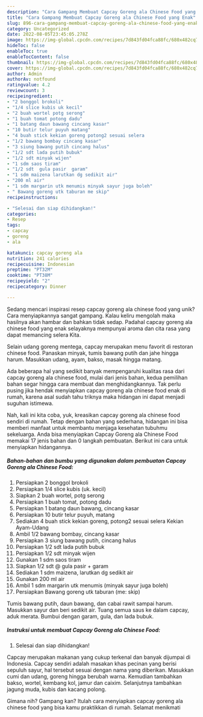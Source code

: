 ```yaml
---
description: "Cara Gampang Membuat Capcay Goreng ala Chinese Food yang Enak"
title: "Cara Gampang Membuat Capcay Goreng ala Chinese Food yang Enak"
slug: 896-cara-gampang-membuat-capcay-goreng-ala-chinese-food-yang-enak
category: Uncategorized
date: 2022-08-05T23:45:05.278Z
image: https://img-global.cpcdn.com/recipes/7d843fd04fca88fc/680x482cq70/capcay-goreng-ala-chinese-food-foto-resep-utama.jpg
hideToc: false
enableToc: true
enableTocContent: false
thumbnail: https://img-global.cpcdn.com/recipes/7d843fd04fca88fc/680x482cq70/capcay-goreng-ala-chinese-food-foto-resep-utama.jpg
cover: https://img-global.cpcdn.com/recipes/7d843fd04fca88fc/680x482cq70/capcay-goreng-ala-chinese-food-foto-resep-utama.jpg
author: Admin
authorAv: notfound
ratingvalue: 4.2
reviewcount: 3
recipeingredient:
- "2 bonggol brokoli"
- "1/4 slice kubis uk kecil"
- "2 buah wortel potg serong"
- "1 buah tomat potong dadu"
- "1 batang daun bawang cincang kasar"
- "10 butir telur puyuh matang"
- "4 buah stick kekian goreng potong2 sesuai selera                      Kekian AyamUdang"
- "1/2 bawang bombay cincang kasar"
- "3 siung bawang putih cincang halus"
- "1/2 sdt lada putih bubuk"
- "1/2 sdt minyak wijen"
- "1 sdm saos tiram"
- "1/2 sdt  gula pasir  garam"
- "1 sdm maizena larutkan dg sedikit air"
- "200 ml air"
- "1 sdm margarin utk menumis minyak sayur juga boleh"
- " Bawang goreng utk taburan me skip"
recipeinstructions:

- "Selesai dan siap dihidangkan!"
categories:
- Resep
tags:
- capcay
- goreng
- ala

katakunci: capcay goreng ala 
nutrition: 241 calories
recipecuisine: Indonesian
preptime: "PT32M"
cooktime: "PT38M"
recipeyield: "2"
recipecategory: Dinner

---
```





Sedang mencari inspirasi resep capcay goreng ala chinese food yang unik? Cara menyiapkannya sangat gampang. Kalau keliru mengolah maka hasilnya akan hambar dan bahkan tidak sedap. Padahal capcay goreng ala chinese food yang enak selayaknya mempunyai aroma dan cita rasa yang dapat memancing selera Kita.





Selain udang goreng mentega, capcay merupakan menu favorit di restoran chinese food. Panaskan minyak, tumis bawang putih dan jahe hingga harum. Masukkan udang, ayam, bakso, masak hingga matang.

Ada beberapa hal yang sedikit banyak mempengaruhi kualitas rasa dari capcay goreng ala chinese food, mulai dari jenis bahan, kedua pemilihan bahan segar hingga cara membuat dan menghidangkannya. Tak perlu pusing jika hendak menyiapkan capcay goreng ala chinese food enak di rumah, karena asal sudah tahu triknya maka hidangan ini dapat menjadi suguhan istimewa.






Nah, kali ini kita coba, yuk, kreasikan capcay goreng ala chinese food sendiri di rumah. Tetap dengan bahan yang sederhana, hidangan ini bisa memberi manfaat untuk membantu menjaga kesehatan tubuhmu sekeluarga. Anda bisa menyiapkan Capcay Goreng ala Chinese Food memakai 17 jenis bahan dan 0 langkah pembuatan. Berikut ini cara untuk menyiapkan hidangannya.

<!--inarticleads1-->

##### Bahan-bahan dan bumbu yang digunakan dalam pembuatan Capcay Goreng ala Chinese Food:

1. Persiapkan 2 bonggol brokoli
1. Persiapkan 1/4 slice kubis (uk. kecil)
1. Siapkan 2 buah wortel, potg serong
1. Persiapkan 1 buah tomat, potong dadu
1. Persiapkan 1 batang daun bawang, cincang kasar
1. Persiapkan 10 butir telur puyuh, matang
1. Sediakan 4 buah stick kekian goreng, potong2 sesuai selera                      Kekian Ayam-Udang
1. Ambil 1/2 bawang bombay, cincang kasar
1. Persiapkan 3 siung bawang putih, cincang halus
1. Persiapkan 1/2 sdt lada putih bubuk
1. Persiapkan 1/2 sdt minyak wijen
1. Gunakan 1 sdm saos tiram
1. Siapkan 1/2 sdt @ gula pasir + garam
1. Sediakan 1 sdm maizena, larutkan dg sedikit air
1. Gunakan 200 ml air
1. Ambil 1 sdm margarin utk menumis (minyak sayur juga boleh)
1. Persiapkan  Bawang goreng utk taburan (me: skip)


Tumis bawang putih, daun bawang, dan cabai rawit sampai harum. Masukkan sayur dan beri sedikit air. Tuang semua saus ke dalam capcay, aduk merata. Bumbui dengan garam, gula, dan lada bubuk. 

<!--inarticleads2-->

##### Instruksi untuk membuat Capcay Goreng ala Chinese Food:


1. Selesai dan siap dihidangkan!

Capcay merupakan makanan yang cukup terkenal dan banyak dijumpai di Indonesia. Capcay sendiri adalah masakan khas pecinan yang berisi sepuluh sayur, hal tersebut sesuai dengan nama yang diberikan. Masukkan cumi dan udang, goreng hingga berubah warna. Kemudian tambahkan bakso, wortel, kembang kol, jamur dan caixim. Selanjutnya tambahkan jagung muda, kubis dan kacang polong. 

Gimana nih? Gampang kan? Itulah cara menyiapkan capcay goreng ala chinese food yang bisa kamu praktikkan di rumah. Selamat menikmati
